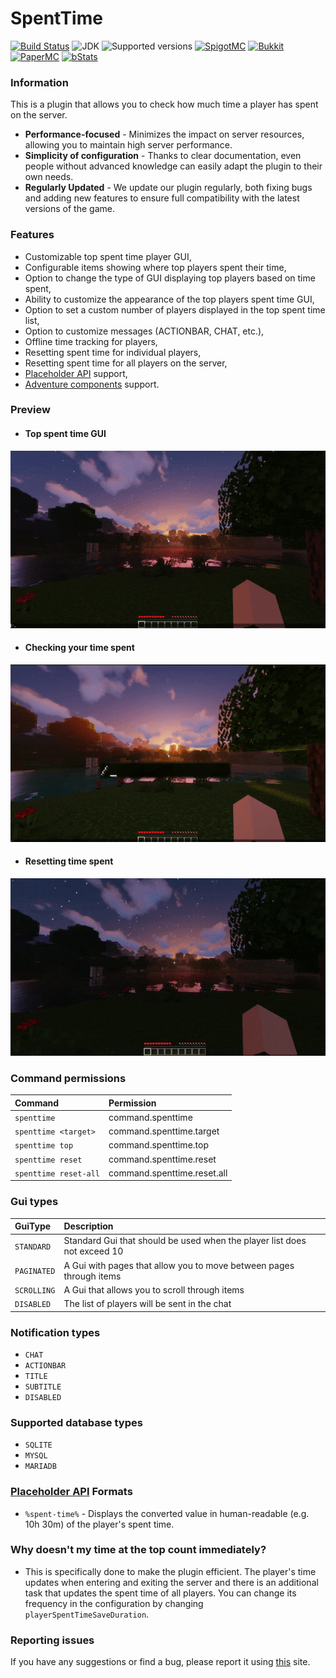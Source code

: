 # SpentTime

[![Build Status](https://github.com/imDMK/SpentTime/actions/workflows/gradle.yml/badge.svg)](https://github.com/imDMK/SpentTime/actions/workflows/gradle.yml)
![JDK](https://img.shields.io/badge/JDK-1.17-blue.svg)
![Supported versions](https://img.shields.io/badge/Minecraft-1.17--1.20.1-green.svg)
[![SpigotMC](https://img.shields.io/badge/SpigotMC-yellow.svg)](https://www.spigotmc.org/resources/spenttime.111938/)
[![Bukkit](https://img.shields.io/badge/Bukkit-blue.svg)](https://dev.bukkit.org/projects/spenttime)
[![PaperMC](https://img.shields.io/badge/Paper-004ee9.svg)](https://hangar.papermc.io/imDMK/SpentTime)
[![bStats](https://img.shields.io/badge/bStats-00695c)](https://bstats.org/plugin/bukkit/SpentTime/19362)

### Information
This is a plugin that allows you to check how much time a player has spent on the server.
* **Performance-focused** - Minimizes the impact on server resources, allowing you to maintain high server performance.
* **Simplicity of configuration** - Thanks to clear documentation, even people without advanced knowledge can easily adapt the plugin to their own needs.
* **Regularly Updated** - We update our plugin regularly, both fixing bugs and adding new features to ensure full compatibility with the latest versions of the game.

### Features
* Customizable top spent time player GUI,
* Configurable items showing where top players spent their time,
* Option to change the type of GUI displaying top players based on time spent,
* Ability to customize the appearance of the top players spent time GUI,
* Option to set a custom number of players displayed in the top spent time list,
* Option to customize messages (ACTIONBAR, CHAT, etc.),
* Offline time tracking for players,
* Resetting spent time for individual players,
* Resetting spent time for all players on the server,
* [Placeholder API](https://github.com/PlaceholderAPI/PlaceholderAPI) support,
* [Adventure components](https://github.com/KyoriPowered/adventure) support.

### Preview
* #### Top spent time GUI
![gif](assets/top.gif)

* #### Checking your time spent
![gif](assets/time.gif)

* #### Resetting time spent
![gif](assets/reset.gif)

### Command permissions
| Command               | Permission                  |
|:----------------------|:----------------------------|
| `spenttime`           | command.spenttime           |
| `spenttime <target>`  | command.spenttime.target    |
| `spenttime top`       | command.spenttime.top       |              
| `spenttime reset`     | command.spenttime.reset     |
| `spenttime reset-all` | command.spenttime.reset.all |

### Gui types
| GuiType               | Description                                                               |
|:----------------------|:--------------------------------------------------------------------------|
| `STANDARD`            | Standard Gui that should be used when the player list does not exceed 10  |
| `PAGINATED`           | A Gui with pages that allow you to move between pages through items       |
| `SCROLLING`           | A Gui that allows you to scroll through items                             |              
| `DISABLED`            | The list of players will be sent in the chat                              |

### Notification types
* `CHAT`
* `ACTIONBAR`
* `TITLE`
* `SUBTITLE`
* `DISABLED`

### Supported database types
* `SQLITE`
* `MYSQL`
* `MARIADB`

### [Placeholder API](https://github.com/PlaceholderAPI/PlaceholderAPI) Formats
* `%spent-time%` - Displays the converted value in human-readable (e.g. 10h 30m) of the player's spent time.

### Why doesn't my time at the top count immediately?
* This is specifically done to make the plugin efficient. The player's time updates when entering and exiting the server and there is an additional task that updates the spent time of all players. You can change its frequency in the configuration by changing `playerSpentTimeSaveDuration`.

### Reporting issues
If you have any suggestions or find a bug, please report it using [this](https://github.com/imDMK/SpentTime/issues) site.
